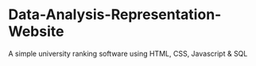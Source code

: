 # Data-Analysis-Representation-Website
A simple university ranking software using HTML, CSS, Javascript &amp; SQL
